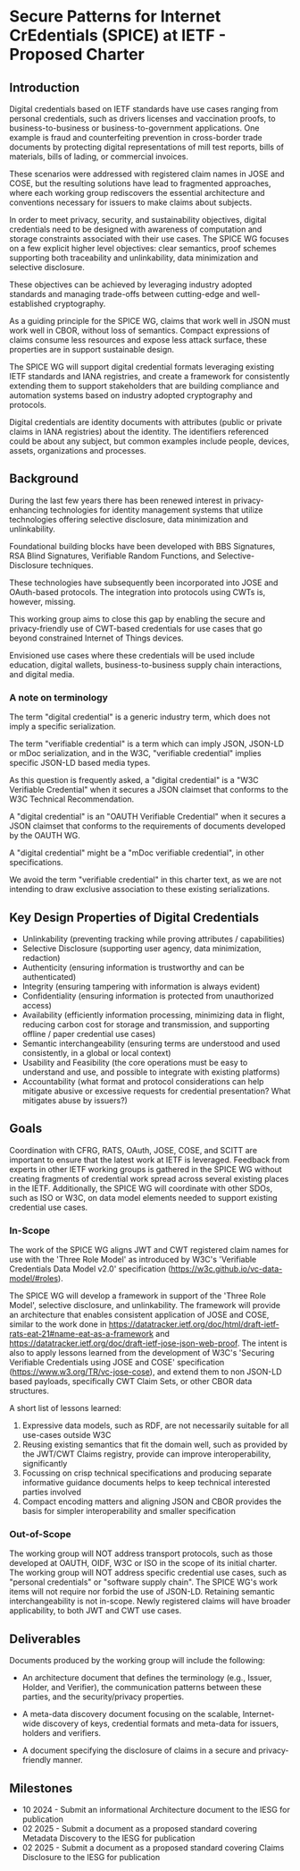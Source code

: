 # Secure Patterns for Internet CrEdentials (SPICE) at IETF - Proposed Charter

## Introduction

Digital credentials based on IETF standards have use cases ranging from personal credentials, such as drivers licenses and vaccination proofs, to business-to-business or business-to-government applications.
One example is fraud and counterfeiting prevention in cross-border trade documents by protecting digital representations of mill test reports, bills of materials, bills of lading, or commercial invoices.

These scenarios were addressed with registered claim names in JOSE and COSE, but the resulting solutions have lead to fragmented approaches, where each working group rediscovers the essential architecture and conventions necessary for issuers to make claims about subjects.

In order to meet privacy, security, and sustainability objectives, digital credentials need to be designed with awareness of computation and storage constraints associated with their use cases.
The SPICE WG focuses on a few explicit higher level objectives: clear semantics, proof schemes supporting both traceability and unlinkability, data minimization and selective disclosure.

These objectives can be achieved by leveraging industry adopted standards and managing trade-offs between cutting-edge and well-established cryptography.

As a guiding principle for the SPICE WG, claims that work well in JSON must work well in CBOR, without loss of semantics. Compact expressions of claims consume less resources and expose less attack surface, these properties are in support sustainable design.

The SPICE WG will support digital credential formats leveraging existing IETF standards and IANA registries, and create a framework for consistently extending them to support stakeholders that are building compliance and automation systems based on industry adopted cryptography and protocols.

Digital credentials are identity documents with attributes (public or private claims in IANA registries) about the identity. The identifiers referenced could be about any subject, but common examples include people, devices, assets, organizations and processes.

## Background

During the last few years there has been renewed interest in privacy-enhancing technologies for identity management systems that utilize technologies offering selective disclosure, data minimization and unlinkability.

Foundational building blocks have been developed with BBS Signatures, RSA Blind Signatures, Verifiable Random Functions, and Selective-Disclosure techniques. 

These technologies have subsequently been incorporated into JOSE and OAuth-based protocols. The integration into protocols using CWTs is, however, missing. 

This working group aims to close this gap by enabling the secure and privacy-friendly use of CWT-based credentials for use cases that go beyond constrained Internet of Things devices. 

Envisioned use cases where these credentials will be used include education, digital wallets, business-to-business supply chain interactions, and digital media.

### A note on terminology

The term "digital credential" is a generic industry term, which does not imply a specific serialization. 

The term "verifiable credential" is a term which can imply JSON, JSON-LD or mDoc serialization, and in the W3C, "verifiable credential" implies specific JSON-LD based media types.

As this question is frequently asked, a "digital credential" is a "W3C Verifiable Credential" when it secures a JSON claimset that conforms to the W3C Technical Recommendation.

A "digital credential" is an "OAUTH Verifiable Credential" when it secures a JSON claimset that conforms to the requirements of documents developed by the OAUTH WG. 

A "digital credential" might be a "mDoc verifiable credential", in other specifications.

We avoid the term "verifiable credential" in this charter text, as we are not intending to draw exclusive association to these existing serializations.

## Key Design Properties of Digital Credentials

- Unlinkability (preventing tracking while proving attributes / capabilities)
- Selective Disclosure (supporting user agency, data minimization, redaction)
- Authenticity (ensuring information is trustworthy and can be authenticated)
- Integrity (ensuring tampering with information is always evident)
- Confidentiality (ensuring information is protected from unauthorized access)
- Availability (efficiently information processing, minimizing data in flight, reducing carbon cost for storage and transmission, and supporting offline / paper credential use cases)
- Semantic interchangeability (ensuring terms are understood and used consistently, in a global or local context)
- Usability and Feasibility (the core operations must be easy to understand and use, and possible to integrate with existing platforms)
- Accountability (what format and protocol considerations can help mitigate abusive or excessive requests for credential presentation?  What mitigates abuse by issuers?)

## Goals

Coordination with CFRG, RATS, OAuth, JOSE, COSE, and SCITT are important to ensure that the latest work at IETF is leveraged. Feedback from experts in other IETF working groups is gathered in the SPICE WG without creating fragments of credential work spread across several existing places in the IETF. Additionally, the SPICE WG will coordinate with other SDOs, such as ISO or W3C, on data model elements needed to support existing credential use cases.

### In-Scope

The work of the SPICE WG aligns JWT and CWT registered claim names for use with the 'Three Role Model' as introduced by W3C's 'Verifiable Credentials Data Model v2.0' specification (https://w3c.github.io/vc-data-model/#roles).

The SPICE WG will develop a framework in support of the 'Three Role Model', selective disclosure, and unlinkability.
The framework will provide an architecture that enables consistent application of JOSE and COSE, similar to the work done in https://datatracker.ietf.org/doc/html/draft-ietf-rats-eat-21#name-eat-as-a-framework and https://datatracker.ietf.org/doc/draft-ietf-jose-json-web-proof.
The intent is also to apply lessons learned from the development of W3C's 'Securing Verifiable Credentials using JOSE and COSE' specification (https://www.w3.org/TR/vc-jose-cose), and extend them to non JSON-LD based payloads, specifically CWT Claim Sets, or other CBOR data structures.

A short list of lessons learned:
1. Expressive data models, such as RDF, are not necessarily suitable for
   all use-cases outside W3C
2. Reusing existing semantics that fit the domain well, such as provided by
   the JWT/CWT Claims registry, provide can improve interoperability,
   significantly
3. Focussing on crisp technical specifications and producing separate
   informative guidance documents helps to keep technical interested parties
   involved
4. Compact encoding matters and aligning JSON and CBOR provides
   the basis for simpler interoperability and smaller specification

### Out-of-Scope

The working group will NOT address transport protocols, such as those developed at OAUTH, OIDF, W3C or ISO in the scope of its initial charter.
The working group will NOT address specific credential use cases, such as "personal credentials" or "software supply chain".
The SPICE WG's work items will not require nor forbid the use of JSON-LD. Retaining semantic interchangeability is not in-scope. Newly registered claims will have broader applicability, to both JWT and CWT use cases.

## Deliverables

Documents produced by the working group will include the following:

- An architecture document that defines the terminology (e.g., Issuer, Holder, and Verifier), the communication patterns between these parties, and the security/privacy properties.

- A meta-data discovery document focusing on the scalable, Internet-wide discovery of keys, credential formats and meta-data for issuers, holders and verifiers.

- A document specifying the disclosure of claims in a secure and privacy-friendly manner.

## Milestones

- 10 2024 - Submit an informational Architecture document to the IESG for publication
- 02 2025 - Submit a document as a proposed standard covering Metadata Discovery to the IESG for publication
- 02 2025 - Submit a document as a proposed standard covering Claims Disclosure to the IESG for publication
